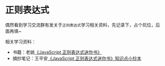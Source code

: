 # 正则表达式

偶然看到学习交流群有发关于`正则表达式`学习相关资料，先记录下，占个坑位，后面再填~

相关学习资料：
- 书籍：老姚[《JavaScript 正则表达式迷你书》](https://github.com/qdlaoyao/js-regex-mini-book)
- 摘抄笔记：王平安[《JavaScript 正则表达式迷你书》知识点小抄本](https://zhuanlan.zhihu.com/p/59469237)